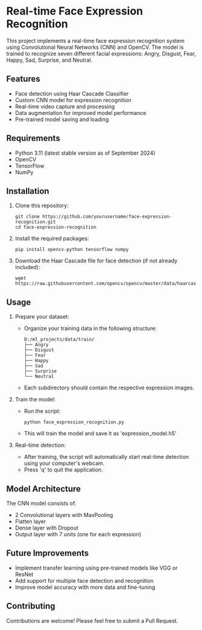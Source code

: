 # Real-time Face Expression Recognition

This project implements a real-time face expression recognition system using Convolutional Neural Networks (CNN) and OpenCV. The model is trained to recognize seven different facial expressions: Angry, Disgust, Fear, Happy, Sad, Surprise, and Neutral.

## Features

- Face detection using Haar Cascade Classifier
- Custom CNN model for expression recognition
- Real-time video capture and processing
- Data augmentation for improved model performance
- Pre-trained model saving and loading

## Requirements

- Python 3.11 (latest stable version as of September 2024)
- OpenCV
- TensorFlow
- NumPy

## Installation

1. Clone this repository:
   ```
   git clone https://github.com/yourusername/face-expression-recognition.git
   cd face-expression-recognition
   ```

2. Install the required packages:
   ```
   pip install opencv-python tensorflow numpy
   ```

3. Download the Haar Cascade file for face detection (if not already included):
   ```
   wget https://raw.githubusercontent.com/opencv/opencv/master/data/haarcascades/haarcascade_frontalface_default.xml
   ```

## Usage

1. Prepare your dataset:
   - Organize your training data in the following structure:
     ```
     D:/ml_projects/data/train/
     ├── Angry
     ├── Disgust
     ├── Fear
     ├── Happy
     ├── Sad
     ├── Surprise
     └── Neutral
     ```
   - Each subdirectory should contain the respective expression images.

2. Train the model:
   - Run the script:
     ```
     python face_expression_recognition.py
     ```
   - This will train the model and save it as 'expression_model.h5'

3. Real-time detection:
   - After training, the script will automatically start real-time detection using your computer's webcam.
   - Press 'q' to quit the application.

## Model Architecture

The CNN model consists of:
- 2 Convolutional layers with MaxPooling
- Flatten layer
- Dense layer with Dropout
- Output layer with 7 units (one for each expression)

## Future Improvements

- Implement transfer learning using pre-trained models like VGG or ResNet
- Add support for multiple face detection and recognition
- Improve model accuracy with more data and fine-tuning

## Contributing

Contributions are welcome! Please feel free to submit a Pull Request.
